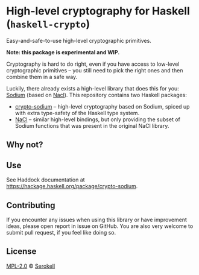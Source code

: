 # High-level cryptography for Haskell (`haskell-crypto`)

Easy-and-safe-to-use high-level cryptographic primitives.

**Note: this package is experimental and WIP.**

Cryptography is hard to do right, even if you have access to low-level
cryptographic primitives – you still need to pick the right ones and
then combine them in a safe way.

Luckily, there already exists a high-level library that does this for
you: [Sodium] (based on [Nacl]). This repository contains two Haskell
packages:

* [crypto-sodium](./crypto-sodium) – high-level cryptography based on Sodium,
  spiced up with extra type-safety of the Haskell type system.
* [NaCl](./NaCl) – similar high-level bindings, but only providing the subset
  of Sodium functions that was present in the original NaCl library.

[NaCl]: https://nacl.cr.yp.to/
[Sodium]: https://libsodium.org


## Why not?


## Use

See Haddock documentation at <https://hackage.haskell.org/package/crypto-sodium>.

## Contributing

If you encounter any issues when using this library or have improvement ideas,
please open report in issue on GitHub. You are also very welcome to submit
pull request, if you feel like doing so.


## License

[MPL-2.0] © [Serokell]

[MPL-2.0]: https://spdx.org/licenses/MPL-2.0.html
[Serokell]: https://serokell.io/
